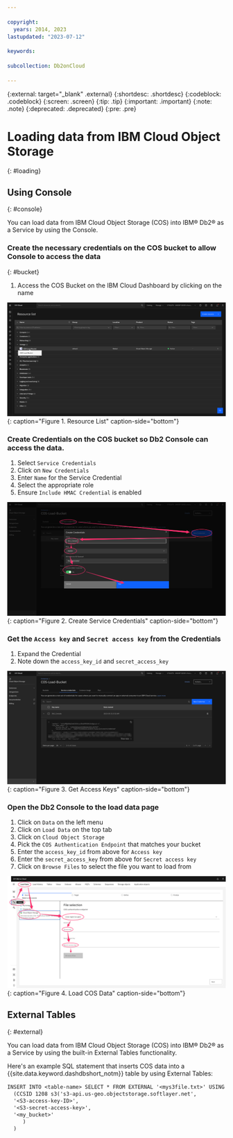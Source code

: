 ```yaml
---

copyright:
  years: 2014, 2023
lastupdated: "2023-07-12"

keywords: 

subcollection: Db2onCloud

---
```


<!-- Attribute definitions --> 
{:external: target="_blank" .external}
{:shortdesc: .shortdesc}
{:codeblock: .codeblock}
{:screen: .screen}
{:tip: .tip}
{:important: .important}
{:note: .note}
{:deprecated: .deprecated}
{:pre: .pre}


# Loading data from IBM Cloud Object Storage
{: #loading}

## Using Console
{: #console}

You can load data from IBM Cloud Object Storage (COS) into IBM® Db2® as a Service by using the Console.

### Create the necessary credentials on the COS bucket to allow Console to access the data
{: #bucket}

1. Access the COS Bucket on the IBM Cloud Dashboard by clicking on the name

![Resource List](images/load.png "Resource List"){: caption="Figure 1. Resource List" caption-side="bottom"}

### Create Credentials on the COS bucket so Db2 Console can access the data.

1. Select `Service Credentials`
2. Click on `New Credentials`
3. Enter `Name` for the Service Credential
4. Select the appropriate role
5. Ensure `Include HMAC Credential` is enabled


 ![Create Service Credentials](images/credential.png "Create Service Credentials"){: caption="Figure 2. Create Service Credentials" caption-side="bottom"}

  

### Get the `Access key` and `Secret access key` from the Credentials 

1. Expand the Credential
2. Note down the `access_key_id` and `secret_access_key`


![Get Keys](images/bucket.png "Get Access Keys"){: caption="Figure 3. Get Access Keys" caption-side="bottom"}

  

### Open the Db2 Console to the load data page

1. Click on `Data` on the left menu
2. Click on `Load Data` on the top tab
3. Click on `Cloud Object Storage`
4. Pick the `COS Authentication Endpoint` that matches your bucket
5. Enter the `access_key_id` from above for `Access key`
6. Enter the `secret_access_key` from above for `Secret access key`
7. Click on `Browse Files` to select the file you want to load from

![Load Data page](images/key.png "Load COS Data"){: caption="Figure 4. Load COS Data" caption-side="bottom"}

## External Tables
{: #external}

You can load data from IBM Cloud Object Storage (COS) into IBM® Db2® as a Service by using the built-in External Tables functionality.


Here's an example SQL statement that inserts COS data into a {{site.data.keyword.dashdbshort_notm}} table by using External Tables:

```
INSERT INTO <table-name> SELECT * FROM EXTERNAL '<mys3file.txt>' USING
  (CCSID 1208 s3('s3-api.us-geo.objectstorage.softlayer.net',
  '<S3-access-key-ID>',
  '<S3-secret-access-key>',
  '<my_bucket>'
     )
  )
```


